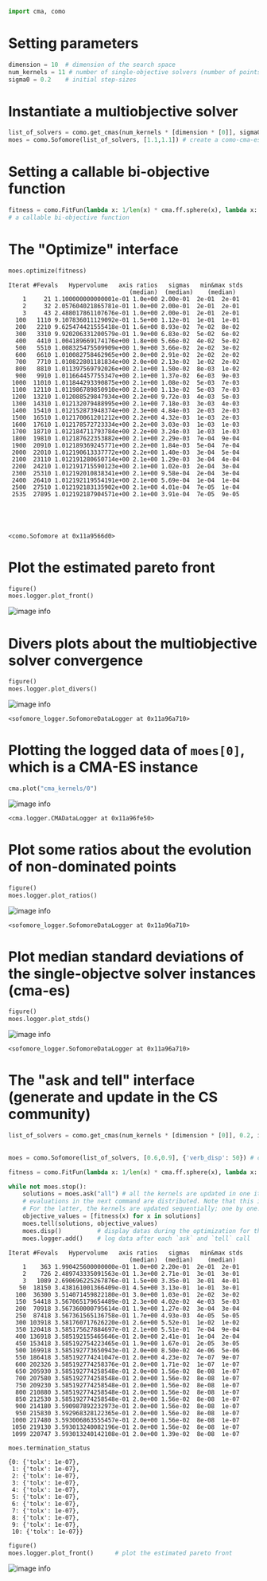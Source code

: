```python
import cma, como
```

# Setting parameters


```python
dimension = 10  # dimension of the search space
num_kernels = 11 # number of single-objective solvers (number of points on the front)
sigma0 = 0.2    # initial step-sizes
```

# Instantiate a multiobjective solver


```python
list_of_solvers = como.get_cmas(num_kernels * [dimension * [0]], sigma0) # produce `num_kernels cma instances`
moes = como.Sofomore(list_of_solvers, [1.1,1.1]) # create a como-cma-es instance
```

# Setting a callable bi-objective function


```python
fitness = como.FitFun(lambda x: 1/len(x) * cma.ff.sphere(x), lambda x: 1/len(x) * cma.ff.sphere(x-1))
# a callable bi-objective function
```

# The "Optimize" interface


```python
moes.optimize(fitness)
```

    Iterat #Fevals   Hypervolume   axis ratios   sigmas   min&max stds
                                      (median)  (median)    (median)
        1     21 1.100000000000001e-01 1.0e+00 2.00e-01  2e-01  2e-01
        2     32 2.057604021865781e-01 1.0e+00 2.00e-01  2e-01  2e-01
        3     43 2.488017861107676e-01 1.0e+00 2.00e-01  2e-01  2e-01
      100   1110 9.107836011129092e-01 1.5e+00 1.12e-01  1e-01  1e-01
      200   2210 9.625474421555418e-01 1.6e+00 8.93e-02  7e-02  8e-02
      300   3310 9.920206331200579e-01 1.9e+00 6.83e-02  5e-02  6e-02
      400   4410 1.004189669174176e+00 1.8e+00 5.66e-02  4e-02  5e-02
      500   5510 1.008325475509909e+00 1.9e+00 3.66e-02  2e-02  3e-02
      600   6610 1.010082758462965e+00 2.0e+00 2.91e-02  2e-02  2e-02
      700   7710 1.010822801181834e+00 2.0e+00 2.13e-02  1e-02  2e-02
      800   8810 1.011397569792026e+00 2.1e+00 1.50e-02  8e-03  1e-02
      900   9910 1.011664457755347e+00 2.1e+00 1.37e-02  6e-03  9e-03
     1000  11010 1.011844293390875e+00 2.1e+00 1.08e-02  5e-03  7e-03
     1100  12110 1.011986789850910e+00 2.1e+00 1.13e-02  5e-03  7e-03
     1200  13210 1.012088529847934e+00 2.2e+00 9.72e-03  4e-03  5e-03
     1300  14310 1.012132079488995e+00 2.1e+00 7.18e-03  3e-03  4e-03
     1400  15410 1.012152873948374e+00 2.3e+00 4.84e-03  2e-03  2e-03
     1500  16510 1.012170061201212e+00 2.2e+00 4.32e-03  1e-03  2e-03
     1600  17610 1.012178572723334e+00 2.2e+00 3.03e-03  1e-03  1e-03
     1700  18710 1.012184711793784e+00 2.2e+00 3.24e-03  1e-03  1e-03
     1800  19810 1.012187622353882e+00 2.1e+00 2.29e-03  7e-04  9e-04
     1900  20910 1.012189369245771e+00 2.2e+00 1.84e-03  5e-04  7e-04
     2000  22010 1.012190613337772e+00 2.2e+00 1.40e-03  3e-04  5e-04
     2100  23110 1.012191280650714e+00 2.1e+00 1.29e-03  3e-04  4e-04
     2200  24210 1.012191715590123e+00 2.1e+00 1.02e-03  2e-04  3e-04
     2300  25310 1.012192010838341e+00 2.1e+00 9.58e-04  2e-04  3e-04
     2400  26410 1.012192119554191e+00 2.1e+00 5.69e-04  1e-04  1e-04
     2500  27510 1.012192183135902e+00 2.1e+00 4.01e-04  7e-05  1e-04
     2535  27895 1.012192187904571e+00 2.1e+00 3.91e-04  7e-05  9e-05





    <como.Sofomore at 0x11a9566d0>



# Plot the estimated pareto front


```python
figure()
moes.logger.plot_front()
```

![image info](./readme_images/paretoFront.png "Pareto front of the Sofomore instance")





# Divers plots about the multiobjective solver convergence


```python
figure()
moes.logger.plot_divers()
```



![image info](./readme_images/plot_divers.png "Divers plots from the Sofomore logger")



    <sofomore_logger.SofomoreDataLogger at 0x11a96a710>



# Plotting the logged data of `moes[0]`, which is a CMA-ES instance


```python
cma.plot("cma_kernels/0")
```

![image info](./readme_images/cma_example.png "Example plots of a CMA-ES produced during the MO optimization")


    <cma.logger.CMADataLogger at 0x11a96fe50>



# Plot some ratios about the evolution of non-dominated points


```python
figure()
moes.logger.plot_ratios()     
```

![image info](./readme_images/plot_ratios.png "Evolution of some parameters of the optimizer")

    <sofomore_logger.SofomoreDataLogger at 0x11a96a710>



# Plot median standard deviations of the single-objectve solver instances (cma-es)


```python
figure()
moes.logger.plot_stds()        
```

![image info](./readme_images/sorted_stds.png "standard deviations of all the CMA-ES instances")

    <sofomore_logger.SofomoreDataLogger at 0x11a96a710>



# The "ask and tell" interface (generate and update in the CS community)


```python
list_of_solvers = como.get_cmas(num_kernels * [dimension * [0]], 0.2, inopts = {'bounds': [0.2, 0.9], 
                                                                                'tolx': 10**-7,
                                                                               'popsize': 32}) # produce `num_kernels cma instances`
moes = como.Sofomore(list_of_solvers, [0.6,0.9], {'verb_disp': 50}) # create a COMO-CMA-ES instance

fitness = como.FitFun(lambda x: 1/len(x) * cma.ff.sphere(x), lambda x: 1/len(x) * cma.ff.sphere(x-1))
```


```python
while not moes.stop():
    solutions = moes.ask("all") # all the kernels are updated in one iteration: useful for a run where the 
    # evaluations in the next command are distributed. Note that this is an approximation of the exact algorithm.
    # For the latter, the kernels are updated sequentially; one by one.
    objective_values = [fitness(x) for x in solutions]
    moes.tell(solutions, objective_values)
    moes.disp()          # display datas during the optimization for the first three iterations and for each `verb_disp` iteration
    moes.logger.add()    # log data after each `ask` and `tell` call

```

    Iterat #Fevals   Hypervolume   axis ratios   sigmas   min&max stds
                                      (median)  (median)    (median)
        1    363 1.990425600000000e-01 1.0e+00 2.20e-01  2e-01  2e-01
        2    726 2.489743335091563e-01 1.3e+00 2.71e-01  3e-01  3e-01
        3   1089 2.690696225267876e-01 1.5e+00 3.35e-01  3e-01  4e-01
       50  18150 3.438161001366409e-01 4.5e+00 3.13e-01  1e-01  3e-01
      100  36300 3.514071459822180e-01 3.0e+00 1.03e-01  2e-02  3e-02
      150  54418 3.567065179654489e-01 2.3e+00 4.02e-02  4e-03  5e-03
      200  70918 3.567360000795614e-01 1.9e+00 1.27e-02  3e-04  3e-04
      250  87418 3.567361565136758e-01 1.7e+00 4.93e-03  4e-05  5e-05
      300 103918 3.581760717626220e-01 2.6e+00 5.52e-01  1e-02  1e-02
      350 120418 3.585175627884697e-01 2.1e+00 5.51e-01  7e-04  9e-04
      400 136918 3.585192155465646e-01 2.0e+00 2.41e-01  1e-04  2e-04
      450 153418 3.585192754223465e-01 1.9e+00 1.67e-01  2e-05  3e-05
      500 169918 3.585192773650943e-01 2.0e+00 8.50e-02  4e-06  5e-06
      550 186418 3.585192774241047e-01 2.0e+00 4.23e-02  7e-07  9e-07
      600 202326 3.585192774258376e-01 2.0e+00 1.71e-02  1e-07  1e-07
      650 205930 3.585192774258548e-01 2.0e+00 1.56e-02  8e-08  1e-07
      700 207580 3.585192774258548e-01 2.0e+00 1.56e-02  8e-08  1e-07
      750 209230 3.585192774258548e-01 2.0e+00 1.56e-02  8e-08  1e-07
      800 210880 3.585192774258548e-01 2.0e+00 1.56e-02  8e-08  1e-07
      850 212530 3.585192774258548e-01 2.0e+00 1.56e-02  8e-08  1e-07
      900 214180 3.590987892232973e-01 2.0e+00 1.56e-02  8e-08  1e-07
      950 215830 3.592968328122365e-01 2.0e+00 1.56e-02  8e-08  1e-07
     1000 217480 3.593006863555457e-01 2.0e+00 1.56e-02  8e-08  1e-07
     1050 219130 3.593013240082196e-01 2.0e+00 1.56e-02  8e-08  1e-07
     1099 220747 3.593013240142108e-01 2.0e+00 1.39e-02  8e-08  1e-07



```python
moes.termination_status
```




    {0: {'tolx': 1e-07},
     1: {'tolx': 1e-07},
     2: {'tolx': 1e-07},
     3: {'tolx': 1e-07},
     4: {'tolx': 1e-07},
     5: {'tolx': 1e-07},
     6: {'tolx': 1e-07},
     7: {'tolx': 1e-07},
     8: {'tolx': 1e-07},
     9: {'tolx': 1e-07},
     10: {'tolx': 1e-07}}




```python
figure()
moes.logger.plot_front()      # plot the estimated pareto front
```

![image info](./readme_images/front_cut.png "Pareto front with objective boundary constraint (the reference point)")
